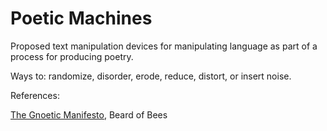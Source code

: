 # Poetic Machines

Proposed text manipulation devices for manipulating language as part of a process for producing poetry.

Ways to: randomize, disorder, erode, reduce, distort, or insert noise.

References:

[The Gnoetic Manifesto](https://beardofbees.com/manifesto.html), Beard of Bees
